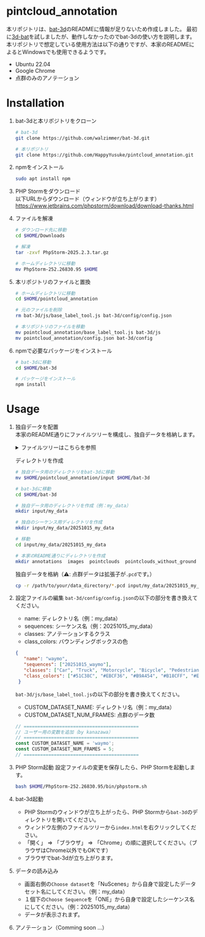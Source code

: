 # pintcloud_annotation
本リポジトリは、[bat-3d](https://github.com/walzimmer/bat-3d.git)のREADMEに情報が足りないため作成しました。
最初に[3d-bat](https://github.com/walzimmer/3d-bat.git)を試しましたが、動作しなかったのでbat-3dの使い方を説明します。
本リポジトリで想定している使用方法は以下の通りですが、本家のREADMEによるとWindowsでも使用できるようです。
* Ubuntu 22.04
* Google Chrome
* 点群のみのアノテーション

# Installation
1. bat-3dと本リポジトリをクローン
   ```bash
   # bat-3d
   git clone https://github.com/walzimmer/bat-3d.git

   # 本リポジトリ
   git clone https://github.com/HappyYusuke/pintcloud_annotation.git
   ```
   
2. npmをインストール
   ```bash
   sudo apt install npm
   ```
   
3. PHP Stormをダウンロード</br>
   以下URLからダウンロード（ウィンドウが立ち上がります）</br>
   https://www.jetbrains.com/phpstorm/download/download-thanks.html
   
5. ファイルを解凍
   ```bash
   # ダウンロード先に移動
   cd $HOME/Downloads
   
   # 解凍
   tar -zxvf PhpStorm-2025.2.3.tar.gz

   # ホームディレクトリに移動
   mv PhpStorm-252.26830.95 $HOME
   ```
   
6. 本リポジトリのファイルと置換
   ```bash
   # ホームディレクトリに移動
   cd $HOME/pointcloud_annotation

   # 元のファイルを削除
   rm bat-3d/js/base_label_tool.js bat-3d/config/config.json

   # 本リポジトリのファイルを移動
   mv pointcloud_annotation/base_label_tool.js bat-3d/js
   mv pointcloud_annotation/config.json bat-3d/config
   ```
   
7. npmで必要なパッケージをインストール
   ```bash
   # bat-3dに移動
   cd $HOME/bat-3d

   # パッケージをインストール
   npm install
   ```

# Usage
1. 独自データを配置 </br>
   本家のREADME通りにファイルツリーを構成し、独自データを格納します。
   <details>
      <summary>ファイルツリーはこちらを参照</summary>
      <pre>
      input
      └── waymo 👉 自分のプロジェクト
          └── 20251015_waymo  👉 シーケンス
              ├── annotations 👉 アノテーション作業の結果格納用
              ├── images      👉 アノテーション作業中に表示される画像格納用（任意）
              ├── pointclouds 👉 点群データを格納（重要）
              │   ├── 000000.pcd
              │   ├── 000001.pcd
              │   ├── 000002.pcd
              │   ├── 000003.pcd
              │   ├── 000004.pcd
              │   ├── 000005.pcd
              │   ├── 000006.pcd
              │   ├── 000007.pcd
              │   ├── 000008.pcd
              │   └── 000009.pcd
              └── pointclouds_without_ground 👉 地面の点を除去したデータ格納用（任意）
      </pre>
   </details>

   ディレクトリを作成
   ```bash
   # 独自データ用のディレクトリをbat-3dに移動
   mv $HOME/pointcloud_annotation/input $HOME/bat-3d

   # bat-3dに移動
   cd $HOME/bat-3d

   # 独自データ用のディレクトリを作成（例：my_data）
   mkdir input/my_data

   # 独自のシーケンス用ディレクトリを作成
   mkdir input/my_data/20251015_my_data

   # 移動
   cd input/my_data/20251015_my_data
   
   # 本家のREADME通りにディレクトリを作成
   mkdir annotations  images  pointclouds  pointclouds_without_ground
   ```

   独自データを格納（⚠️: 点群データは拡張子が`.pcd`です。）
   
   ```bash
   cp -r /path/to/your/data_directory/*.pcd input/my_data/20251015_my_data/pointclouds
   ```
   
3. 設定ファイルの編集
   `bat-3d/config/config.json`の以下の部分を書き換えてください。
   * name: ディレクトリ名（例：my_data）
   * sequences: シーケンス名（例：20251015_my_data）
   * classes: アノテーションするクラス
   * class_colors: バウンディングボックスの色
   ```json
   {
      "name": "waymo",
      "sequences": ["20251015_waymo"],
      "classes": ["Car", "Truck", "Motorcycle", "Bicycle", "Pedestrian"],
      "class_colors": ["#51C38C", "#EBCF36", "#B9A454", "#B18CFF", "#E976F9"]
    }
   ```

   `bat-3d/js/base_label_tool.js`の以下の部分を書き換えてください。
   * CUSTOM_DATASET_NAME: ディレクトリ名（例：my_data）
   * CUSTOM_DATASET_NUM_FRAMES: 点群のデータ数
   ```js
   // ==========================================
   // ユーザー用の変数を追加（by kanazawa）
   // ==========================================
   const CUSTOM_DATASET_NAME = 'waymo';
   const CUSTOM_DATASET_NUM_FRAMES = 5;
   // ==========================================
   ```
   
5. PHP Storm起動
   設定ファイルの変更を保存したら、PHP Stormを起動します。
   ```bash
   bash $HOME/PhpStorm-252.26830.95/bin/phpstorm.sh
   ```
   
7. bat-3d起動
   * PHP Stormのウィンドウが立ち上がったら、PHP Stormから`bat-3d`のディレクトリを開いてください。
   * ウィンドウ左側のファイルツリーから`index.html`を右クリックしてください。
   * 「開く」 => 「ブラウザ」 => 「Chrome」の順に選択してください。（ブラウザはChrome以外でもOKです）
   * ブラウザでbat-3dが立ち上がります。
   
9. データの読み込み
   * 画面右側の`Choose dataset`を「NuScenes」から自身で設定したデータセット名にしてください。（例：my_data）
   * １個下の`Choose Sequence`を「ONE」から自身で設定したシーケンス名にしてください。（例：20251015_my_data）
   * データが表示されまず。
   
11.  アノテーション（Comming soon ...）

